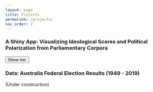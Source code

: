 ```yaml
---
layout: page
title: Projects
permalink: /projects/
nav_order: 2
---
```



<script src="https://kit.fontawesome.com/c6b0f9749c.js" crossorigin="anonymous"></script>

### A Shiny App: Visualizing Ideological Scores and Political Polarization from Parliamentary Corpora

<a href="https://annie-chen.shinyapps.io/poli-ideology/" target="_blank"><button class="btn"><i class="fas fa-chart-line"></i> Show me.</button></a>


### Data: Australia Federal Election Results (1949 - 2019)

(Under construction)